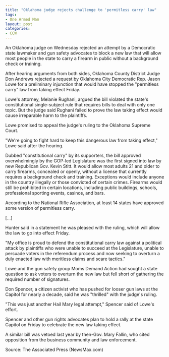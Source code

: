 ```yaml
---
title: "Oklahoma judge rejects challenge to 'permitless carry' law"
tags:
- One Armed Man
layout: post
categories:
- CCW
---
```


An Oklahoma judge on Wednesday rejected an attempt by a Democratic state lawmaker and gun safety advocates to block a new law that will allow most people in the state to carry a firearm in public without a background check or training.

After hearing arguments from both sides, Oklahoma County District Judge Don Andrews rejected a request by Oklahoma City Democratic Rep. Jason Lowe for a preliminary injunction that would have stopped the "permitless carry" law from taking effect Friday.

Lowe's attorney, Melanie Rughani, argued the bill violated the state's constitutional single-subject rule that requires bills to deal with only one topic. But the judge said Rughani failed to prove the law taking effect would cause irreparable harm to the plaintiffs.

Lowe promised to appeal the judge's ruling to the Oklahoma Supreme Court.

"We're going to fight hard to keep this dangerous law from taking effect," Lowe said after the hearing.

Dubbed "constitutional carry" by its supporters, the bill approved overwhelmingly by the GOP-led Legislature was the first signed into law by new Republican Gov. Kevin Stitt. It would allow most adults 21 and older to carry firearms, concealed or openly, without a license that currently requires a background check and training. Exceptions would include anyone in the country illegally or those convicted of certain crimes. Firearms would still be prohibited in certain locations, including public buildings, schools, professional sporting events, casinos, and bars.

According to the National Rifle Association, at least 14 states have approved some version of permitless carry.

\[...\]

Hunter said in a statement he was pleased with the ruling, which will allow the law to go into effect Friday.

"My office is proud to defend the constitutional carry law against a political attack by plaintiffs who were unable to succeed at the Legislature, unable to persuade voters in the referendum process and now seeking to overturn a duly enacted law with meritless claims and scare tactics."

Lowe and the gun safety group Moms Demand Action had sought a state question to ask voters to overturn the new law but fell short of gathering the required number of signatures.

Don Spencer, a citizen activist who has pushed for looser gun laws at the Capitol for nearly a decade, said he was "thrilled" with the judge's ruling.

"This was just another Hail Mary legal attempt," Spencer said of Lowe's effort.

Spencer and other gun rights advocates plan to hold a rally at the state Capitol on Friday to celebrate the new law taking effect.

A similar bill was vetoed last year by then-Gov. Mary Fallin, who cited opposition from the business community and law enforcement.

Source: The Associated Press (NewsMax.com)
